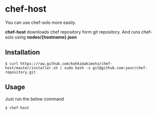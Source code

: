 # chef-host

You can use chef-solo more easily.

**chef-host** downloads chef repository form git repository.
And runs chef-solo using **nodes/{hostname}.json** 

## Installation

    $ curl https://raw.github.com/kohkimakimoto/chef-host/master/installer.sh | sudo bash -s git@github.com:your/chef-repository.git

## Usage

Just run the below command 

    $ chef-host

